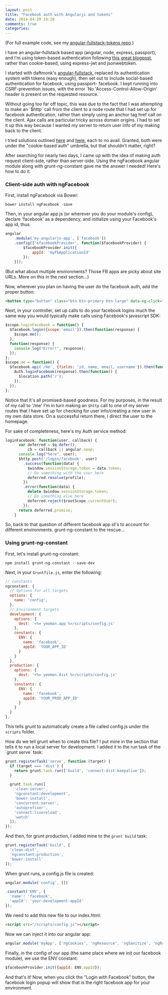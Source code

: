 ```yaml
---
layout: post
title: "Facebook auth with Angularjs and tokens"
date: 2014-04-20 19:28
comments: true
categories: 
---
```

(For full example code, see my <a href="https://github.com/jsbalrog/angular-fullstack-tokens">angular-fullstack-tokens repo</a>.)
<p>
I have an angular-fullstack based app (angular, node, express, passport),
and I'm using token-based authentication following <a href="https://auth0.com/blog/2014/01/07/angularjs-authentication-with-cookies-vs-token/">this great blogpost</a>, 
rather than cookie-based, using express-jwt and jsonwebtoken. 
<p>
I started with daftmonk's <a href="https://github.com/DaftMonk/generator-angular-fullstack">angular-fullstack</a>,
replaced its authentication system with tokens (easy enough), then set
out to include social-based authentication for facebook, using passport-
facebook. I kept running into CSRF-prevention issues, with the error 
`No 'Access-Control-Allow-Origin' header is present on the requested 
resource.` 
<p>
Without going too far off topic, this was due to the fact that
I was attempting to make an `$http` call from the client to a node route
that I had set up for facebook authentication, rather than simply using
an anchor tag href call on the client. Ajax calls are particular tricky
across domain origins. I had to set it up this way because I wanted my
server to return user info of my making back to the client.
<p>
I tried solutions outlined <a href="http://matthewtyler.io/handling-oauth2-with-node-js-and-angular-js-passport-to-the-rescue/">here</a> 
and <a href="http://scotch.io/tutorials/javascript/easy-node-authentication-facebook">here</a>, 
each to no avail. Granted, both were under the "cookie-based auth" umbrella, 
but that shouldn't matter, right?
<p>
After searching for nearly two days, I came up with the idea of making
auth request client-side, rather than server-side. Using the ngFacebook
angular module along with grunt-ng-constant gave me the answer I needed!
Here's how to do it.

<!-- more -->
<h3>Client-side auth with ngFacebook</h3>
First, install ngFacebook via Bower:

```
bower install ngFacebook -save
```

Then, in your angular app.js (or wherever you do your module's config),
declare 'facebook' as a dependency, and initialize using your Facebook's
app id, thus:

```javascript
angular
    .module('my-angularjs-app', ['facebook'])
    .config(['$facebookProvider', function($facebookProvider) {
        $facebookProvider.init({
            appId: 'myFbApplicationId'
        });
    }]);
```

(But what about multiple environments? Those FB apps are picky about site URLs.
More on this in the next section...)
<p>
Now, wherever you plan on having the user do the facebook auth, add the proper
button:

```html
<button type="button" class="btn btn-primary btn-large" data-ng-click="loginFacebook()">Login with Facebook</button>
```
Next, in your controller, set up calls to do your facebook logins much the
same way you would typically make calls using Facebook's javascript SDK:

```javascript
$scope.loginFacebook = function() {
  $facebook.login({scope:'email'}).then(function(response) {
    $scope.me();
  },
  function(response) {
    console.log("Error!", response);
  });
};
$scope.me = function() {
  $facebook.api('/me', {fields: 'id, name, email, username'}).then(function(response) {
    Auth.loginFacebook(response).then(function() {
      $location.path('/');
    });
  });
};
```

Notice that it's all promised-based goodness. For my purposes, in the result
of my call to '/me' I'm in turn making an `$http` call to one of my server routes
that I have set up for checking for user info/creating a new user in my own
data store. On a successful return there, I direct the user to the homepage.
<p>
For sake of completeness, here's my Auth service method:

```javascript
loginFacebook: function(user, callback) {
      var deferred = $q.defer(),
          cb = callback || angular.noop;
      console.log("here", user);
      $http.post('/login/facebook', user)
        .success(function(data) {
          $window.sessionStorage.token = data.token;
          // Do something with the user here
          deferred.resolve(profile);
        })
        .error(function(data) {
          delete $window.sessionStorage.token;
          // Do something else here
          deferred.reject($rootScope.currentUser);
        });
      return deferred.promise;
    }
```

So, back to that question of different facebook app id's to account for
different environments. grunt-ng-constant to the rescue...

<h3>Using grunt-ng-constant</h3>
First, let's install grunt-ng-constant:

```
npm install grunt-ng-constant --save-dev
```
Next, in your `Gruntfile.js`, enter the following:

```javascript
// constants
ngconstant: {
  // Options for all targets
  options: {
    name: 'config',
  },
  // Environment targets
  development: {
    options: {
      dest: '<%= yeoman.app %>/scripts/config.js'
    },
    constants: {
      ENV: {
        name: 'facebook',
        appId: 'YOUR_APP_ID'
      }
    }
  },
  production: {
    options: {
      dest: '<%= yeoman.dist %>/scripts/config.js'
    },
    constants: {
      ENV: {
        name: 'facebook',
        appId: 'YOUR_PROD_APP_ID'
      }
    }
  }
},
```

This tells grunt to automatically create a file called config.js under
the `scripts` folder.
<p>
How do we tell grunt when to create this file? I put mine in the section
that tells it to run a local server for development. I added it to the run
task of the `grunt serve` task:

```javascript
grunt.registerTask('serve', function (target) {
  if (target === 'dist') {
    return grunt.task.run(['build', 'connect:dist:keepalive']);
  }

  grunt.task.run([
    'clean:server',
    'ngconstant:development',
    'bower-install',
    'concurrent:server',
    'autoprefixer',
    'connect:livereload',
    'watch'
  ]);
});
```
And then, for grunt production, I added mine to the `grunt build` task:

```javascript
grunt.registerTask('build', [
  'clean:dist',
  'ngconstant:production',
  'bower-install'
]);
```

When grunt runs, a config.js file is created:

```javascript
angular.module('config', [])

.constant('ENV', {
  'name': 'facebook',
  'appId': 'your-development-appId'
});
```
We need to add this new file to our index.html:

```html
<script src="/scripts/config.js"></script>
```

Now we can inject it into our angular app:

```javascript
angular.module('myApp', ['ngCookies', 'ngResource', 'ngSanitize', 'ngRoute', 'facebook', 'config']).config(function ($routeProvider, $locationProvider, $httpProvider, $facebookProvider, ENV) {
```

Finally, in the config of our app (the same place where we init our facebook module),
we use the ENV constant:

```javascript
$facebookProvider.init({appId: ENV.appId});
```
And that's it! Now, when you click the "Login with Facebook" button, the facebook login
popup will show that is the right facebook app for your environment.